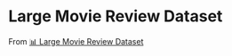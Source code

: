 # Large Movie Review Dataset

From [📊 Large Movie Review Dataset](https://ai.stanford.edu/~amaas/data/sentiment/)
